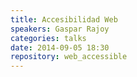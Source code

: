 ```yaml
---
title: Accesibilidad Web
speakers: Gaspar Rajoy
categories: talks
date: 2014-09-05 18:30
repository: web_accessible
---
```

